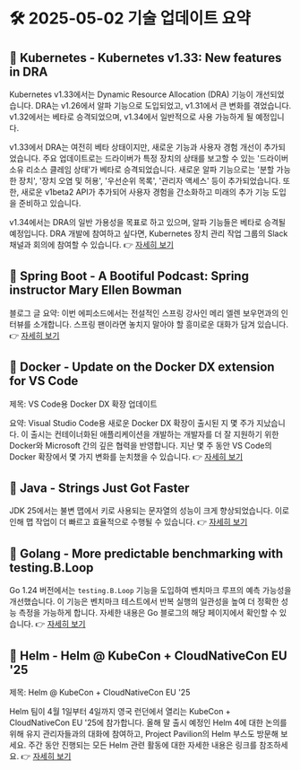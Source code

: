 # 🛠️ 2025-05-02 기술 업데이트 요약

## 🔹 Kubernetes - Kubernetes v1.33: New features in DRA
Kubernetes v1.33에서는 Dynamic Resource Allocation (DRA) 기능이 개선되었습니다. DRA는 v1.26에서 알파 기능으로 도입되었고, v1.31에서 큰 변화를 겪었습니다. v1.32에서는 베타로 승격되었으며, v1.34에서 일반적으로 사용 가능하게 될 예정입니다.

v1.33에서 DRA는 여전히 베타 상태이지만, 새로운 기능과 사용자 경험 개선이 추가되었습니다. 주요 업데이트로는 드라이버가 특정 장치의 상태를 보고할 수 있는 '드라이버 소유 리소스 클레임 상태'가 베타로 승격되었습니다. 새로운 알파 기능으로는 '분할 가능한 장치', '장치 오염 및 허용', '우선순위 목록', '관리자 액세스' 등이 추가되었습니다. 또한, 새로운 v1beta2 API가 추가되어 사용자 경험을 간소화하고 미래의 추가 기능 도입을 준비하고 있습니다.

v1.34에서는 DRA의 일반 가용성을 목표로 하고 있으며, 알파 기능들은 베타로 승격될 예정입니다. DRA 개발에 참여하고 싶다면, Kubernetes 장치 관리 작업 그룹의 Slack 채널과 회의에 참여할 수 있습니다.
👉 [자세히 보기](https://kubernetes.io/blog/2025/05/01/kubernetes-v1-33-dra-updates/)

## 🔹 Spring Boot - A Bootiful Podcast: Spring instructor Mary Ellen Bowman
블로그 글 요약: 이번 에피소드에서는 전설적인 스프링 강사인 메리 엘렌 보우먼과의 인터뷰를 소개합니다. 스프링 팬이라면 놓치지 말아야 할 흥미로운 대화가 담겨 있습니다.
👉 [자세히 보기](https://spring.io/blog/2025/05/01/a-bootiful-podcast-mary-ellen-bowman)

## 🔹 Docker - Update on the Docker DX extension for VS Code
제목: VS Code용 Docker DX 확장 업데이트

요약: Visual Studio Code용 새로운 Docker DX 확장이 출시된 지 몇 주가 지났습니다. 이 출시는 컨테이너화된 애플리케이션을 개발하는 개발자를 더 잘 지원하기 위한 Docker와 Microsoft 간의 깊은 협력을 반영합니다. 지난 몇 주 동안 VS Code의 Docker 확장에서 몇 가지 변화를 눈치챘을 수 있습니다.
👉 [자세히 보기](https://www.docker.com/blog/docker-dx-extension-for-vs-code-update/)

## 🔹 Java - Strings Just Got Faster
JDK 25에서는 불변 맵에서 키로 사용되는 문자열의 성능이 크게 향상되었습니다. 이로 인해 맵 작업이 더 빠르고 효율적으로 수행될 수 있습니다.
👉 [자세히 보기](https://inside.java/2025/05/01/strings-just-got-faster/)

## 🔹 Golang - More predictable benchmarking with testing.B.Loop
Go 1.24 버전에서는 `testing.B.Loop` 기능을 도입하여 벤치마크 루프의 예측 가능성을 개선했습니다. 이 기능은 벤치마크 테스트에서 반복 실행의 일관성을 높여 더 정확한 성능 측정을 가능하게 합니다. 자세한 내용은 Go 블로그의 해당 페이지에서 확인할 수 있습니다.
👉 [자세히 보기](https://go.dev/blog/testing-b-loop)

## 🔹 Helm - Helm @ KubeCon + CloudNativeCon EU '25
제목: Helm @ KubeCon + CloudNativeCon EU '25

Helm 팀이 4월 1일부터 4일까지 영국 런던에서 열리는 KubeCon + CloudNativeCon EU '25에 참가합니다. 올해 말 출시 예정인 Helm 4에 대한 논의를 위해 유지 관리자들과의 대화에 참여하고, Project Pavilion의 Helm 부스도 방문해 보세요. 주간 동안 진행되는 모든 Helm 관련 활동에 대한 자세한 내용은 링크를 참조하세요.
👉 [자세히 보기](https://helm.sh/blog/helm-at-kubecon-eu-25/)

